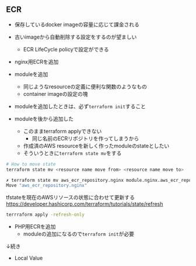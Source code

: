 ## ECR
- 保存しているdocker imageの容量に応じて課金される
- 古いimageから自動削除する設定をするのが望ましい
	- ECR LifeCycle policyで設定ができる


- nginx用ECRを追加

- moduleを追加
	- 同じようなresourceの定義に便利な関数のようなもの
	- container imageの設定の塊

- moduleを追加したときは、必ず`terraform init`すること

- moduleを後から追加した
	- このままterraform applyできない
		- 同じ名前のECRリポジトリを作ってしまうから
	- 作成済のAWS resourceを新しく作ったmoduleのstateとしたい
	- そういうときに`terraform state mv`をする


```bash
# How to move state
terraform state mv <resource name move from> <resource name move to>
```

```bash
✗ terraform state mv aws_ecr_repository.nginx module.nginx.aws_ecr_repository.this
Move "aws_ecr_repository.nginx"
```

tfstateを現在のAWSリソースの状態に合わせて更新する
https://developer.hashicorp.com/terraform/tutorials/state/refresh

```bash
terrraform apply -refresh-only
```



- PHP用ECRを追加
	- moduleの追加になるので`terraform init`が必要


↓続き
- Local Value